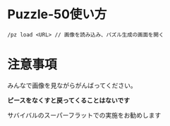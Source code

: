 # Puzzle-50使い方

```
/pz load <URL> // 画像を読み込み、パズル生成の画面を開く
```

# 注意事項

みんなで画像を見ながらがんばってください。

**ピースをなくすと戻ってくることはないです**

サバイバルのスーパーフラットでの実施をお勧めします